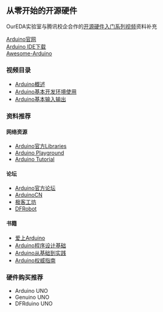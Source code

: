 从零开始的开源硬件
---
OurEDA实验室与腾讯校企合作的[开源硬件入门系列视频](http://bag.oureda.cn:8000/courses?major=qianrushi)资料补充

[Arduino官网](http://www.arduino.cc)  
[Arduino IDE下载](https://www.arduino.cc/en/Main/Software)  
[Awesome-Arduino](https://github.com/knowncold/Awesome-Arduino)

### 视频目录
* [Arduino概述](https://github.com/knowncold/KillDragon/tree/master/lecture1)
* [Arduino基本开发环境使用](https://github.com/knowncold/KillDragon/tree/master/lecture2)
* [Arduino基本输入输出](https://github.com/knowncold/KillDragon/tree/master/lecture3)

### 资料推荐

#### 网络资源
* [Arduino官方Libraries](https://www.arduino.cc/en/Reference/HomePage)
* [Arduino Playground](http://playground.arduino.cc/)
* [Arduino Tutorial](https://www.arduino.cc/en/Tutorial/HomePage)

#### 论坛
* [Arduino官方论坛](https://forum.arduino.cc/)
* [ArduinoCN](http://www.arduino.cn)
* [极客工坊](http://www.geek-workshop.com/forum.php)
* [DFRobot](http://www.dfrobot.com.cn/community/forum.php)

#### 书籍
* [爱上Arduino]()
* [Arduino程序设计基础]()
* [Arduino从基础到实践]()
* [Arduino权威指南]()

### 硬件购买推荐
* Arduino UNO
* Genuino UNO
* DFRduino UNO

